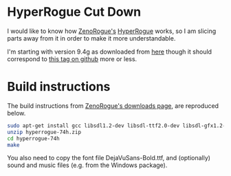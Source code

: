 # HyperRogue Cut Down

I would like to know how [ZenoRogue's](https://github.com/zenorogue) [HyperRogue](https://github.com/zenorogue/hyperrogue) works, so I am slicing parts away from it in order to make it more understandable.

I'm starting with version 9.4g as downloaded from [here](http://www.roguetemple.com/z/hyper/hyperrogue94g-src.tgz) though it should correspond to [this tag on github](https://github.com/zenorogue/hyperrogue/tree/v9.4g) more or less.

# Build instructions
The build instructions from [ZenoRogue's downloads page](http://www.roguetemple.com/z/hyper/download.php), are reproduced below.


```bash
sudo apt-get install gcc libsdl1.2-dev libsdl-ttf2.0-dev libsdl-gfx1.2-dev libsdl-mixer1.2-dev
unzip hyperrogue-74h.zip
cd hyperrogue-74h
make
```

You also need to copy the font file DejaVuSans-Bold.ttf, and (optionally) sound and music files (e.g. from the Windows package).
